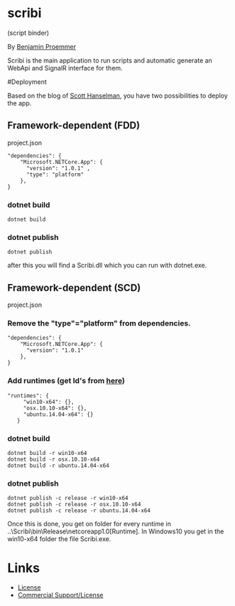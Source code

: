 # scribi
(script binder)

By [Benjamin Proemmer](https://github.com/proemmer)

Scribi is the main application to run scripts and automatic generate an WebApi and SignalR interface for them.


#Deployment

Based on the blog of [Scott Hanselman](http://www.hanselman.com/blog/SelfcontainedNETCoreApplications.aspx), you have two possibilities to deploy the app. 

## Framework-dependent (FDD)

project.json 

```
"dependencies": {
    "Microsoft.NETCore.App": {
      "version": "1.0.1" ,
      "type": "platform"  
    },
}
```

### dotnet build

```
dotnet build
```

### dotnet publish

```
dotnet publish
```

after this you will find a Scribi.dll which you can run with dotnet.exe.

## Framework-dependent (SCD)

project.json 

### Remove the "type"="platform" from dependencies.

```
"dependencies": {
    "Microsoft.NETCore.App": {
      "version": "1.0.1" 
    },
}
```

### Add runtimes (get Id's from [here](https://github.com/dotnet/corefx/blob/master/pkg/Microsoft.NETCore.Platforms/runtime.json))
```
"runtimes": {
     "win10-x64": {},
     "osx.10.10-x64": {},
     "ubuntu.14.04-x64": {}
   }
```
### dotnet build

```
dotnet build -r win10-x64
dotnet build -r osx.10.10-x64
dotnet build -r ubuntu.14.04-x64
```

### dotnet publish

```
dotnet publish -c release -r win10-x64
dotnet publish -c release -r osx.10.10-x64
dotnet publish -c release -r ubuntu.14.04-x64
```

Once this is done, you get on folder for every runtime in ..\Scribi\bin\Release\netcoreapp1.0\[Runtime].
In Windows10 you get in the win10-x64 folder the file Scribi.exe.


# Links

- [License](LICENSE)
- [Commercial Support/License](http://www.insite-gmbh.de/kontakt.html)
